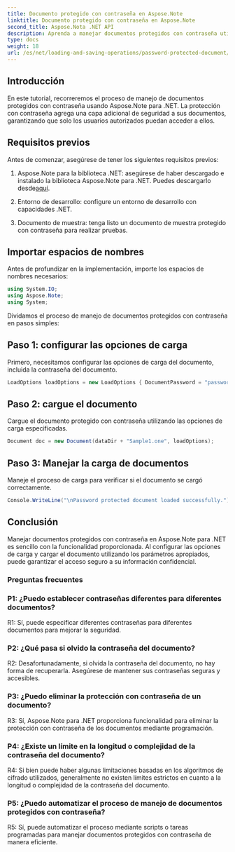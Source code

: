 ```yaml
---
title: Documento protegido con contraseña en Aspose.Note
linktitle: Documento protegido con contraseña en Aspose.Note
second_title: Aspose.Nota .NET API
description: Aprenda a manejar documentos protegidos con contraseña utilizando Aspose.Note para .NET. Asegure su información confidencial con facilidad.
type: docs
weight: 18
url: /es/net/loading-and-saving-operations/password-protected-document/
---
```

## Introducción

En este tutorial, recorreremos el proceso de manejo de documentos protegidos con contraseña usando Aspose.Note para .NET. La protección con contraseña agrega una capa adicional de seguridad a sus documentos, garantizando que solo los usuarios autorizados puedan acceder a ellos.

## Requisitos previos

Antes de comenzar, asegúrese de tener los siguientes requisitos previos:

1.  Aspose.Note para la biblioteca .NET: asegúrese de haber descargado e instalado la biblioteca Aspose.Note para .NET. Puedes descargarlo desde[aquí](https://releases.aspose.com/note/net/).

2. Entorno de desarrollo: configure un entorno de desarrollo con capacidades .NET.

3. Documento de muestra: tenga listo un documento de muestra protegido con contraseña para realizar pruebas.

## Importar espacios de nombres

Antes de profundizar en la implementación, importe los espacios de nombres necesarios:

```csharp
using System.IO;
using Aspose.Note;
using System;
```

Dividamos el proceso de manejo de documentos protegidos con contraseña en pasos simples:

## Paso 1: configurar las opciones de carga

Primero, necesitamos configurar las opciones de carga del documento, incluida la contraseña del documento.

```csharp
LoadOptions loadOptions = new LoadOptions { DocumentPassword = "password" };
```

## Paso 2: cargue el documento

Cargue el documento protegido con contraseña utilizando las opciones de carga especificadas.

```csharp
Document doc = new Document(dataDir + "Sample1.one", loadOptions);
```

## Paso 3: Manejar la carga de documentos

Maneje el proceso de carga para verificar si el documento se cargó correctamente.

```csharp
Console.WriteLine("\nPassword protected document loaded successfully.");
```

## Conclusión

Manejar documentos protegidos con contraseña en Aspose.Note para .NET es sencillo con la funcionalidad proporcionada. Al configurar las opciones de carga y cargar el documento utilizando los parámetros apropiados, puede garantizar el acceso seguro a su información confidencial.

### Preguntas frecuentes

### P1: ¿Puedo establecer contraseñas diferentes para diferentes documentos?

R1: Sí, puede especificar diferentes contraseñas para diferentes documentos para mejorar la seguridad.

### P2: ¿Qué pasa si olvido la contraseña del documento?

R2: Desafortunadamente, si olvida la contraseña del documento, no hay forma de recuperarla. Asegúrese de mantener sus contraseñas seguras y accesibles.

### P3: ¿Puedo eliminar la protección con contraseña de un documento?

R3: Sí, Aspose.Note para .NET proporciona funcionalidad para eliminar la protección con contraseña de los documentos mediante programación.

### P4: ¿Existe un límite en la longitud o complejidad de la contraseña del documento?

R4: Si bien puede haber algunas limitaciones basadas en los algoritmos de cifrado utilizados, generalmente no existen límites estrictos en cuanto a la longitud o complejidad de la contraseña del documento.

### P5: ¿Puedo automatizar el proceso de manejo de documentos protegidos con contraseña?

R5: Sí, puede automatizar el proceso mediante scripts o tareas programadas para manejar documentos protegidos con contraseña de manera eficiente.